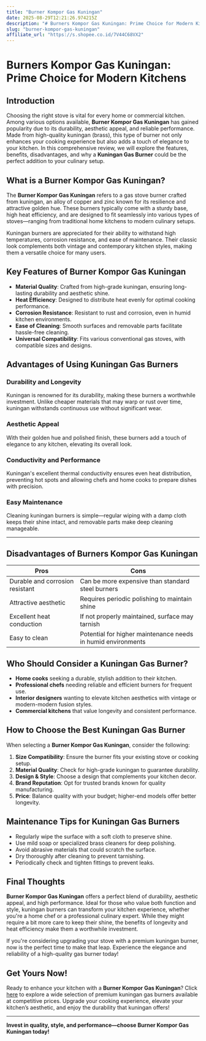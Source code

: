 ```yaml
---
title: "Burner Kompor Gas Kuningan"
date: 2025-08-29T12:21:26.974215Z
description: "# Burners Kompor Gas Kuningan: Prime Choice for Modern Kitchens..."
slug: "burner-kompor-gas-kuningan"
affiliate_url: "https://s.shopee.co.id/7V44C68VX2"
---
```

# Burners Kompor Gas Kuningan: Prime Choice for Modern Kitchens

## Introduction

Choosing the right stove is vital for every home or commercial kitchen. Among various options available, **Burner Kompor Gas Kuningan** has gained popularity due to its durability, aesthetic appeal, and reliable performance. Made from high-quality kuningan (brass), this type of burner not only enhances your cooking experience but also adds a touch of elegance to your kitchen. In this comprehensive review, we will explore the features, benefits, disadvantages, and why a **Kuningan Gas Burner** could be the perfect addition to your culinary setup.

## What is a Burner Kompor Gas Kuningan?

The **Burner Kompor Gas Kuningan** refers to a gas stove burner crafted from kuningan, an alloy of copper and zinc known for its resilience and attractive golden hue. These burners typically come with a sturdy base, high heat efficiency, and are designed to fit seamlessly into various types of stoves—ranging from traditional home kitchens to modern culinary setups.

Kuningan burners are appreciated for their ability to withstand high temperatures, corrosion resistance, and ease of maintenance. Their classic look complements both vintage and contemporary kitchen styles, making them a versatile choice for many users.

## Key Features of Burner Kompor Gas Kuningan

- **Material Quality**: Crafted from high-grade kuningan, ensuring long-lasting durability and aesthetic shine.
- **Heat Efficiency**: Designed to distribute heat evenly for optimal cooking performance.
- **Corrosion Resistance**: Resistant to rust and corrosion, even in humid kitchen environments.
- **Ease of Cleaning**: Smooth surfaces and removable parts facilitate hassle-free cleaning.
- **Universal Compatibility**: Fits various conventional gas stoves, with compatible sizes and designs.

## Advantages of Using Kuningan Gas Burners

### Durability and Longevity

Kuningan is renowned for its durability, making these burners a worthwhile investment. Unlike cheaper materials that may warp or rust over time, kuningan withstands continuous use without significant wear.

### Aesthetic Appeal

With their golden hue and polished finish, these burners add a touch of elegance to any kitchen, elevating its overall look.

### Conductivity and Performance

Kuningan's excellent thermal conductivity ensures even heat distribution, preventing hot spots and allowing chefs and home cooks to prepare dishes with precision.

### Easy Maintenance

Cleaning kuningan burners is simple—regular wiping with a damp cloth keeps their shine intact, and removable parts make deep cleaning manageable.

---

## Disadvantages of Burners Kompor Gas Kuningan

| Pros | Cons |
|---|---|
| Durable and corrosion resistant | Can be more expensive than standard steel burners |
| Attractive aesthetic | Requires periodic polishing to maintain shine |
| Excellent heat conduction | If not properly maintained, surface may tarnish |
| Easy to clean | Potential for higher maintenance needs in humid environments |

## Who Should Consider a Kuningan Gas Burner?

- **Home cooks** seeking a durable, stylish addition to their kitchen.
- **Professional chefs** needing reliable and efficient burners for frequent use.
- **Interior designers** wanting to elevate kitchen aesthetics with vintage or modern-modern fusion styles.
- **Commercial kitchens** that value longevity and consistent performance.

## How to Choose the Best Kuningan Gas Burner

When selecting a **Burner Kompor Gas Kuningan**, consider the following:

1. **Size Compatibility**: Ensure the burner fits your existing stove or cooking setup.
2. **Material Quality**: Check for high-grade kuningan to guarantee durability.
3. **Design & Style**: Choose a design that complements your kitchen decor.
4. **Brand Reputation**: Opt for trusted brands known for quality manufacturing.
5. **Price**: Balance quality with your budget; higher-end models offer better longevity.

## Maintenance Tips for Kuningan Gas Burners

- Regularly wipe the surface with a soft cloth to preserve shine.
- Use mild soap or specialized brass cleaners for deep polishing.
- Avoid abrasive materials that could scratch the surface.
- Dry thoroughly after cleaning to prevent tarnishing.
- Periodically check and tighten fittings to prevent leaks.

## Final Thoughts

**Burner Kompor Gas Kuningan** offers a perfect blend of durability, aesthetic appeal, and high performance. Ideal for those who value both function and style, kuningan burners can transform your kitchen experience, whether you're a home chef or a professional culinary expert. While they might require a bit more care to keep their shine, the benefits of longevity and heat efficiency make them a worthwhile investment.

If you're considering upgrading your stove with a premium kuningan burner, now is the perfect time to make that leap. Experience the elegance and reliability of a high-quality gas burner today!

## Get Yours Now!

Ready to enhance your kitchen with a **Burner Kompor Gas Kuningan**? Click [here](https://s.shopee.co.id/7V44C68VX2) to explore a wide selection of premium kuningan gas burners available at competitive prices. Upgrade your cooking experience, elevate your kitchen’s aesthetic, and enjoy the durability that kuningan offers!

---

**Invest in quality, style, and performance—choose Burner Kompor Gas Kuningan today!**